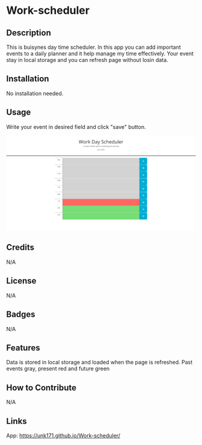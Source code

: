 # Work-scheduler

## Description
This is buisynes day time scheduler. In this app you can add important events to a daily planner and it help manage my time effectively.
Your event stay in local storage and you can refresh page without losin data.

## Installation

No installation needed.

## Usage

Write your event in desired field and click "save" button.

![screenshot](assets/images/screenshot5.png)

## Credits

N/A

## License

N/A

## Badges

N/A
## Features

Data is stored in local storage and loaded when the page is refreshed. Past events gray, present red and future green

## How to Contribute

N/A

## Links

App: https://unk171.github.io/Work-scheduler/
